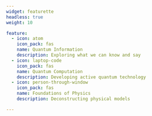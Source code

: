 ```yaml
---
widget: featurette
headless: true
weight: 10

feature:
  - icon: atom
    icon_pack: fas
    name: Quantum Information
    description: Exploring what we can know and say
  - icon: laptop-code
    icon_pack: fas
    name: Quantum Computation
    description: Developing active quantum technology
  - icon: person-through-window
    icon_pack: fas
    name: Foundations of Physics
    description: Deconstructing physical models

---
```

